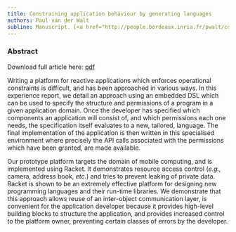 ```yaml
---
title: Constraining application behaviour by generating languages
authors: Paul van der Walt
subline: Manuscript. [<a href="http://people.bordeaux.inria.fr/pwalt/code/diaracket.tgz">code</a>]
---
```


### Abstract

Download full article here: [pdf](http://people.bordeaux.inria.fr/docs/decls.pdf)


Writing a platform for reactive applications which enforces operational
constraints is difficult, and has been approached in various ways. In
this experience report, we detail an approach using an embedded DSL
which can be used to specify the structure and permissions of a
program in a given application domain. 
Once the developer has specified which components an
application will consist of, and which permissions each one needs, the
specification itself evaluates to a new, tailored, language.
The final implementation of the application is then written in this
specialised environment where precisely the API calls associated with
the permissions which have been granted, are made available.

Our prototype platform targets the domain of mobile computing, and is
implemented using Racket. It demonstrates resource access control (*e.g.,*
camera, address book, *etc.*) and tries to prevent leaking of private
data. Racket is shown to be an extremely effective platform for
designing new programming languages and their run-time libraries.  We
demonstrate that this approach allows reuse of an inter-object
communication layer, is convenient for the application developer
because it provides high-level building blocks to structure the
application, and provides increased control to the platform owner,
preventing certain classes of errors by the developer.
